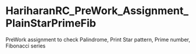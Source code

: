 # HariharanRC_PreWork_Assignment_PlainStarPrimeFib
PreWork assignment to check Palindrome, Print Star pattern, Prime number, Fibonacci series

